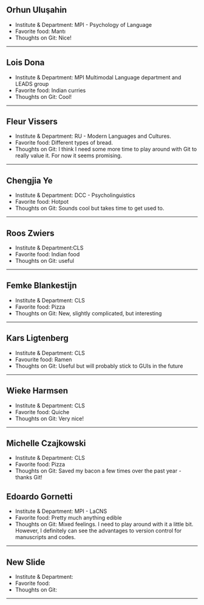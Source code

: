 ## Orhun Uluşahin

- Institute & Department: MPI - Psychology of Language
- Favorite food: Mantı
- Thoughts on Git: Nice!

---

## Lois Dona

- Institute & Department: MPI Multimodal Language department and LEADS group
- Favorite food: Indian curries
- Thoughts on Git: Cool!

---

## Fleur Vissers

- Institute & Department: RU - Modern Languages and Cultures.
- Favorite food: Different types of bread.
- Thoughts on Git: I think I need some more time to play around with Git to really value it. For now it seems promising. 

---

## Chengjia Ye

- Institute & Department: DCC - Psycholinguistics
- Favorite food: Hotpot
- Thoughts on Git: Sounds cool but takes time to get used to.

---  

## Roos Zwiers

- Institute & Department:CLS 
- Favorite food: Indian food
- Thoughts on Git: useful

---

## Femke Blankestijn

- Institute & Department: CLS 
- Favorite food: Pizza
- Thoughts on Git: New, slightly complicated, but interesting

---

## Kars Ligtenberg

- Institute & Department: CLS 
- Favourite food: Ramen
- Thoughts on Git: Useful but will probably stick to GUIs in the future

---

## Wieke Harmsen

- Institute & Department: CLS 
- Favorite food: Quiche
- Thoughts on Git: Very nice!

---

## Michelle Czajkowski

- Institute & Department: CLS
- Favorite food: Pizza
- Thoughts on Git: Saved my bacon a few times over the past year - thanks Git!

## Edoardo Gornetti

- Institute & Department: MPI - LaCNS
- Favorite food: Pretty much anything edible
- Thoughts on Git: Mixed feelings. I need to play around with it a little bit. However, I definitely can see the advantages to version control for manuscripts and codes.
---

## New Slide

- Institute & Department:  
- Favorite food: 
- Thoughts on Git: 

---


